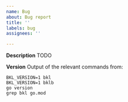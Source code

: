 ```yaml
---
name: Bug
about: Bug report
title: ''
labels: bug
assignees: ''

---
```


**Description**
TODO

**Version**
Output of the relevant commands from:
```shell
BKL_VERSION=1 bkl
BKL_VERSION=1 bklb
go version
grep bkl go.mod
```
